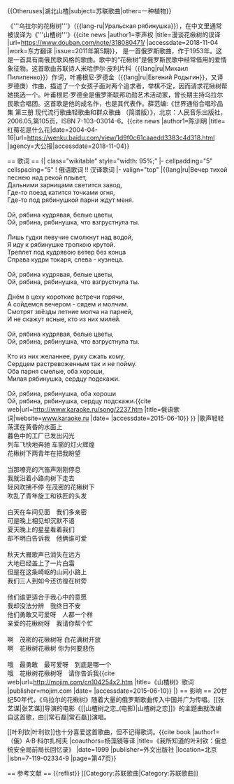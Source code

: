 {{Otheruses|湖北山楂|subject=苏联歌曲|other=一种植物}}

《'''乌拉尔的花楸树'''》（{{lang-ru|Уральская рябинушка}}），在中文里通常被误译为《'''山楂树'''》<ref>{{cite news |author1=李声权 |title=漫谈花楸树的误译 |url=https://www.douban.com/note/318080471/ |accessdate=2018-11-04 |work=东方翻译 |issue=2011年第5期}}</ref>， 是一首俄罗斯歌曲，作于1953年。这是一首具有南俄民歌风格的歌曲。歌中的“花楸树”是俄罗斯民歌中经常借用的爱情象征物。这首歌由苏联诗人米哈伊尔·皮利片科（{{lang|ru|Михаил Пилипенко}}）作词，叶甫根尼·罗德金（{{lang|ru|Евгений Родыгин}}，又译罗德庚）作曲，描述了一个女孩子面对两个追求者，举棋不定，因而请求花揪树帮她挑选一个。叶甫根尼·罗德金是俄罗斯联邦功勋艺术活动家，曾长期主持乌拉尔民歌合唱团。这首歌是他的成名作，也是其代表作。<ref>薛范编:《世界通俗合唱珍品集 第三册 现代流行歌曲轻歌曲和群众歌曲 （简谱版）》，北京：人民音乐出版社，2006.05,第105页，ISBN 7-103-03014-6。</ref><ref>{{cite news |author1=陈训明 |title=红莓花是什么花|date=2004-04-16|url=https://wenku.baidu.com/view/1d9f0c61caaedd3383c4d318.html |agency=大公报|accessdate=2018-11-04}}</ref>

== 歌词 ==
{| class="wikitable" style="width: 95%;"
|- cellpadding="5" cellspacing="5"
! 俄语歌词 !! 汉译歌词
|- valign="top"
|{{lang|ru|Вечер тихой песнею над рекой плывет,<br />
Дальними зарницами светится завод,<br />
Где-то поезд катится точками огня,<br />
Где-то под рябинушкой парни ждут меня.<br />
<br />
Ой, рябина кудрявая, белые цветы,<br />
Ой, рябина, рябинушка, что взгрустнула ты.<br />
<br />
Лишь гудки певучие смолкнут над водой,<br />
Я иду к рябинушке тропкою крутой.<br />
Треплет под кудрявою ветер без конца<br />
Справа кудри токаря, слева - кузнеца.<br />
<br />
Ой, рябина кудрявая, белые цветы,<br />
Ой, рябина, рябинушка, что взгрустнула ты.<br />
<br />
Днём в цеху короткие встречи горячи,<br />
А сойдемся вечером - сядем и молчим.<br />
Смотрят звёзды летние молча на парней,<br />
И не скажут ясные, кто из них милей.<br />
<br />
Ой, рябина кудрявая, белые цветы,<br />
Ой, рябина, рябинушка, что взгрустнула ты.<br />
<br />
Кто из них желаннее, руку сжать кому,<br />
Сердцем растревоженным так и не пойму.<br />
Оба парня смелые, оба хороши,<br />
Милая рябинушка, сердцу подскажи.<br />
<br />
Ой, рябина, рябинушка, оба хороши<br />
Ой, рябина, рябинушка, сердцу подскажи.<ref name=examw>{{cite web|url=http://www.karaoke.ru/song/2237.htm |title=俄语歌词|website=www.karaoke.ru |date= |accessdate=2015-06-10}}</ref>
}}<!--俄语歌词结束-->
|歌声轻轻荡漾在黄昏的水面上<br />
暮色中的工厂已发出闪光<br />
列车飞快地奔驰 车窗的灯火辉煌<br />
花楸树下两青年在把我盼望<br />
<br />
当那嘹亮的汽笛声刚刚停息<br />
我就沿着小路向树下走去<br />
轻风吹拂不停 在茂密的花楸树下<br />
吹乱了青年旋工和铁匠的头发<br />
<br />
白天在车间见面　我们多亲密<br />
可是晚上相见却沉默不语<br />
夏天晚上的星星看着我们<br />
却不明白告诉我　他俩谁可爱<br />
<br />
秋天大雁歌声已消失在远方<br />
大地已经盖上了一片白霜<br />
但是在这条崎岖的山间小路上<br />
我们三人到如今还彷徨在树旁<br />
<br />
他们谁更适合于我心中的意愿<br />
我却没法分辨　我终日不安<br />
他们勇敢又可爱呀　人都一个样<br />
亲爱的花楸树呀　我请你帮个忙<br />
<br />
啊　茂密的花楸树呀 白花满树开放<br />
啊　花楸树花楸树 你为何要悲伤<br />
<br />
哦　最勇敢　最可爱呀　到底是哪一个<br />
哦　花楸树花楸树呀　请你告诉我<ref>{{cite web|url=http://mojim.com/cn104254x2.htm |title=《山楂树》歌词 |publisher=mojim.com |date= |accessdate=2015-06-10}}</ref>
|}
== 影响 ==
20世纪50年代，《乌拉尔的花楸树》随着大量的俄罗斯歌曲传入中国并广为传唱。[[张艺谋|张艺谋]]导演的电影《[[山楂树之恋_(电影)|山楂树之恋]]》的主题曲就改编自这首歌，由[[常石磊|常石磊]]演唱。

[[叶利钦|叶利钦]]也十分喜爱这首歌曲，但不记得歌词。<ref>{{cite book |author1=（俄）A·B·科尔扎柯夫 |coauthors=杨藻镜等译 |title=《我所知道的叶利钦：俄总统安全局前局长回忆录》 |date=1999 |publisher=外文出版社 |location=北京 |isbn=7-119-02334-9 |page=第47页}}</ref>

== 参考文献 ==
{{reflist}}
[[Category:苏联歌曲|Category:苏联歌曲]]